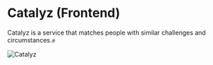 # Catalyz (Frontend)
Catalyz is a service that matches people with similar challenges and circumstances.:fist:

![Catalyz](https://image.ibb.co/iOrY1R/Title_Brand.png)



